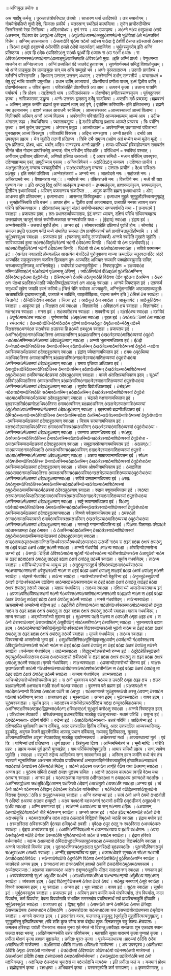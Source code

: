 ॥ अग्निमुख प्रयोगः ॥

अथ गार्ह्येषु कर्मसु । पुरस्तात्तंत्रॊपरिष्टात् तंत्रयोः । साधारण धर्मा उपदिश्यंते । तत्र यथायोगम् । गोमयेनोपलिप्ते शुचौ देशे, सिकताः प्रकीर्य । चतरस्रग्ग् स्थंतिलं कल्पयित्वा । तृणेन प्राचीरुदीचीश्च तिस्रस्तिस्रो रेखा लिखित्वा । अद्भिरवोक्ष्य । तृणं रस्य । अप उपस्पृश्य । अôग्ने नõय ôसुपõथा ôराये ôअस्मान्, विõश्वा देव ôवयुõना ôविद्वान् । ôयुôयोõध्यस्मõज्जुहुôराणमेôनो भूõयिष्ठां ôते नõमउक्तिं विधेम । अग्निम् उपसमाधाय । ôचत्वाôरि शृंôगा त्रõयो अôस्य पाôदा द्वे ôशीर्षे ôसप्त हõस्तासो ôअस्य । त्रिõधा ôबद्धो õवृôषभॊ õरोरवीति ôमहो ôदेवो मôर्त्याôग्ं आõविवेश । भूर्भुवस्सुवरोम् इति अग्निं प्रतिष्ठाप्य । ôएष हि ôदेवः ôप्रदिशोऽôनु सôर्वाः पूõर्वो हि ôजातः स ôउ गõर्भे ôअंतः । स ôविजाõयमानस्सôजष्यõमाणःôप्रत्यङ्मुöखास्तिष्ठति ôविश्वõतो मुखः ॥इति अग्निं प्रार्थ्य । वेणुधमन्या व्यजनेन वा अग्निंप्रज्वाल्य । अग्निं प्रज्वलितं वंदे जातवेदं हुताशनम् । सुवर्णवर्णममलं समिद्धं विश्वतोमुखम् । भो अग्ने प्राङ्मुख देव प्रत्यङ्मुखः सन् मम अभि सम्मुखो भव । अग्नेः पुरस्तादारभ्य । उदगग्रैः प्रागग्रैश्च । दर्भैरग्निं परिस्तृणाति । द्क्षिणान् उत्तरान् उत्तरान् अधरान् । उत्तरेणाग्निं दर्भान् सग्ग्स्तीर्य ।
पात्रासाधनं = तेषु द्वंद्वं न्यंचि पात्राणि प्रयुनक्ति । प्रधान दर्वीम् आज्यपात्रं , प्रॊक्षणीपात्रं प्रणीता पात्रम्, इध्मं द्वितीय दर्वीम् ।
प्रोक्षणीसंस्कारः = पवित्रं कृत्वा । पवित्रांतर्हिते प्रोक्षणीपात्रे अप आय । उत्पवनं कृत्वा । उत्ताना पात्राणि पर्यावर्त्य । त्रिः प्रोक्ष्य । तद्दक्षिणतो धाय । प्रणीतासंस्कारः = प्रोक्षणीवत् प्रणीतास्सग्ग्स्कृत्य । पूर्ववदुत्पवनं कृत्वा । नासिकासमम् उद्धृत्य । अग्नेः उत्तरतः द्वादशसु दर्भेषु सादयित्वा । अष्टाभिः दर्भैः प्रच्छाद्य ।ब्रह्मवरणं = अस्मिन् अमुक कर्मणि ब्रह्मत्वं कुरु ब्रह्माणं त्वाम् अहं वृणे, ( वृतोस्मि करिष्यामि- इति प्रतिवचनम्) । ब्रह्मणे नमः इदमासनम् । ब्रह्मणे सकल आराधनैः स्वर्चितम् ।
आज्यसंस्कारः =आज्यस्थाल्यां आज्यं विलाप्य । विलीनमपि अस्मिन् अग्नौ आज्यं विलाप्य । अपरेणाग्नि पवित्रांतर्हिते आज्यस्थाल्याम् आज्यं आय । उदीचः अंगारान् रूह्य । तेष्वधिश्रित्य । ज्वलतावद्युत्य । द्वे दर्भाग्रे प्रच्छिद्य प्रक्षाल्य आज्य्ले प्रत्यस्य । त्रिः पर्यग्नि कृत्वा । वर्त्म कुर्वन् उदगुद्वास्य । अंगारान् प्रतूह्य ।
आज्योत्पवनं = अपरेणाग्निम् उदगग्राभ्यां पवित्राभ्यां पुनराहारम् आज्यं त्रिरुत्पूय । पवित्रग्रंथिं विस्रस्य । अद्भिः सग्ग्स्पृश्य । अग्नौ प्रहरति । दर्भाग्रे अप उपस्पृश्य प्रहृत्य । येन जुहोति तदग्नौ प्रतितप्य । त्रिबिः दर्भैः समृज्य (अग्रेण अग्रं मध्येन मध्यं मूलेन मूलं) । पुनः प्रतितप्य, प्रोक्ष्य, धाय, धर्बान् अद्भिः सग्ग्स्पृश्य अग्नौ प्रहरति । शम्याः परिध्यर्थे (विवाहोपनयन समावर्तन सीमंत चौल गोदान प्रायश्चित्तेषु अन्यत्र) त्रीन् परिधीन् परिदधाति । परिधिधानं = स्थविष्ठं पश्चात् । अणीयान् द्राघीयान् दक्षिणार्ध्यः, अणिष्ठो ह्रसिष्ठ उत्तरार्ध्यः । द्वे अघार समिधौ - मध्यम परिधिम् उपस्पृश्य, दक्षिणाप्राच्याम् एकां, प्रागुदीच्याम् एकाम् । अग्निपरिषेचनं = अôदितेऽõनु मन्यस्व । दक्षिणतः प्राचीनं । अõनुôमतेऽõनु मन्यस्व पश्चादुदीचीनं । सõरôस्वतेऽõनु मन्यस्व । उत्तरतः प्राचीनं । देõव सविôतः प्रõसुव । इति समंतं परिषिच्य ।अग्नेरलंकरणं = अग्नये नमः । जातवेदसे नमः । सहोजसे नमः । अजिराप्रभवे नमः । वैश्वानराय नत् ः । नर्यापसे नमः । पंक्तिराधसे नमः । विसर्पिणे नमः । मध्ये श्री यज्ञ पुरुषाय नमः । इति अष्टसु दिक्षु अग्निं अलंकृत्य इध्माधानं = इध्ममलंकृत्य, ब्रह्माणमलंकृत्य, स्वयमलंकृत्य, द्वीतीयेन इध्ममभिघार्य। अस्मिन् यजमानस्य संकल्पित . . . अमुक कर्मणि ब्रह्मन् इध्ममाधास्ये । ओम् आधत्स्व इति प्रतिवचनम् । इध्मानाधाय । आसनात् किंचिदुत्थाय । इध्माधान मुहूर्तः सुमुहूर्तोऽस्त्वित्यनुगृह्णंतु । सुमहोर्तोस्त्विति प्रति वचनं । आघार होमः = द्वितीय दर्व्या आज्यमादाय, प्रजापतिं मनसा ध्यायन् उत्तर परिधि संधिमन्ववहृत्य । दक्षिणाप्रांचम् ऋजूग्ं संततं सर्वाणीध्मकाष्ठा सग्ग्स्पर्शयति यथा - [ प्रजापतये ] स्वाöहा । प्रजापतय इदम् । ततः प्रधानदर्व्याज्यमादाय, इंद्रं मनसा ध्यायन्, दक्षिणं परिधि संधिमन्ववहृत्य उत्तराप्रांचम् ऋजूग्ं संततं सर्वाणीध्मकाष्ठा सग्ग्स्पर्शयति यथा - । [इंद्राय] स्वाöहा । इंद्राय इदं । अग्नयेस्वाहेति - उत्तरार्ध पूर्वार्धे होमः । अग्नय इदं । सोमायस्वाहेति दक्षिणार्ध पूर्वार्धे होमः । सोमायेदं । संकल्प प्रभृति एतत्क्षण पर्यंतं मध्ये संभावित समस्त दोष प्रायश्चित्तार्थं सर्व प्रायश्चित्ताहुतीर्होष्यामि ।
। ओं भूर्भुôवस्सुôव स्वाöहा । प्रजापतय इदं ।(चरुमत्सु कर्मसु लाजहोमवर्जं) अग्नये स्वाहेति मुखांते जुहोति । सावित्र्यापक्वं हुत्वा तõत्सôवितुर्वöरेôण्यं भõर्गो ôदेवõस्य धिमहि । धिôयो यो õनः प्रôचोदयों(३) । तõत्सôवितुर्वöरेôण्यं भõर्गो ôदेवõस्य धिमहि । धिôयो यो õनः प्रôचोदôयाथ्स्वाöहा । सवित्रे परमात्मन इदं । {अनंतर नवग्रहादि होमगळल्लि आसत्येन मंत्रदिंदलॆ पुरोनुवाक्या याज्या क्रमदल्लि चतुरवदानदिंद अंदरॆ आज्यदिंद सकृदुपस्तरण चरुविन द्विरवदान पुनः आज्यदिंद अभिघार रूपवागि पक्वहोमवन्नुमाडि समित् चरुआज्याहुतिगळन्नु आरंभिसबेकु} । यथोपदेशं प्रधानाहुतीर्हुत्वा । स्विष्टकृद्धोमः = हôव्यवाõह मभिमाôतिषाहõग्ं रôक्षोहôणं पृõतनासु ôजिष्णुं । ज्योõतिष्मंôतं दीõद्यôतं पुõरंधिôमग्निग्ग् õस्विôष्टकृôतमा õहुôवेमों३ । õस्विष्टमग्ने ôअभि तõत्पृणाôहि विõश्वा देôव पृõतना ôअभिष्य । ôउरुं ôनः पंöथां प्रôदिशõभाôहि ज्योõतिष्मद्धेôह्यजõरं ôन आôयुः स्वाöहा । अग्नये स्विष्टकृत इदं । एतत्कर्म समृध्यर्थं स्रुवेण जयादि हवनं करिष्ये॥ [चित्तं चेति त्रयोदश आज्याहुतीः, अग्निर्भूतानामिति अष्टादशाज्याहुतीः ऋताषाडिति द्वादशाज्याहुतीः, प्रजापते न त्वदिति, व्याहृतीर्विहृताः, यदस्य कर्मण इति ] ôचित्तं ôच स्वाöहा । चित्तायेदं । ôचिõत्तिôश्च स्वाöहा । चित्या इदं । आõकूतं ôच स्वाöहा । आकूतायेदं । आõकूतिôश्च स्वाöहा । आकूत्या इदं । विõज्ञात ôचं स्वाöहा । विज्ञातायेदं । ôविज्ञाõनं ôच स्वाöहा । विज्ञानायेदं । मõनôश्च स्वाöहा । मनस इदं । शõक्वरीôश्च स्वाöहा । शक्वरीभ्य इदं । दõर्शôश्च स्वाöहा । दर्शायेदं । ôपूर्णõमासôश्च स्वाöहा । पूर्णमासायेदं ।ôबृहôच्च स्वाöहा । बृहत इदं । ôरôथôंôतरं ôच स्वाöहा । रथंतरायेदं । ôप्रजाõपôतिर्जôयांõदाôय वृôष्णे प्राõयच्छôदुग्रः õपृôतनाõज्येôषु तôस्मै विôशस्सõमनमंôत सôर्वास्स ôउग्रस्स हि हõव्यो ôबभूôव स्वाöहा । प्रजापतय इदं । ôअग्निôर्भूताôनामõधिपôतिस्स õमावôत्वस्मिन् ब्रõह्मôन्नस्मिन् ôखöत्रेऽस्याôमाशिôष्यस्यां õपुôरो -धाõयाôमस्मिन्कõर्मôन्नस्यां ôदेवöहूôत्याग् स्वाöहा । अग्नये भूतानामधिपतय इदं । इंöद्रो ôज्येष्ठाôनामõधिपôतिस्स õमावôत्वस्मिन् ब्रõह्मôन्नस्मिन् ôखöत्रेऽस्याôमाशिôष्यस्यां õपुôरो -धाõया ôमस्मिन्कõर्मôन्नस्यां ôदेवöहूôत्याग् स्वाöहा । इंद्रांत्त् ज्येष्ठानामधिपतय इदं । ôयमः õपृôथिव्या अõधिपôतिस्स õमावôत्वस्मिन् ब्रõह्मôन्नस्मिôन्खöत्रेऽस्याôमाशिôष्यस्यां õपुôरोधाõया ôमस्मिन्कõर्मôन्नस्यां ôदेवöहूôत्याग् स्वाöहा । यमाय पृथिव्या अधिपतय इदं । ôवायुôरतõरिôक्षस्याõधिपôतिस्स õमावôत्वस्मिन् ब्रõह्मôन्नस्मिन् ôखöत्रेऽस्याôमाशिôष्यस्यां õपुôरोधाõया ôमस्मिन्कõर्मôन्नस्यां ôदेवöहूôत्याग् स्वाöहा । वायवे अंतरिक्षस्याधिपतय इदम् । सूõर्यो ôदिवोऽõधिपôतिस्स õमावôत्वस्मिन् ब्रõह्मôन्नस्मिôन्खöत्रेऽस्याôमाशिôष्यस्यां õपुôरोधाõया ôमस्मिन्कõर्मôन्नस्यां ôदेवöहूôत्याग् स्वाöहा । सूर्याय दिवोऽधिपतयइदं । ôचंद्रôमा नõक्षत्राôणामõधिपôतिः सõमावôत्वस्मिन् ब्रõह्मôन्नस्मिन् ôखöत्रेऽस्याôमाशिôष्यस्यां õपुôरो धाõयाôमस्मिन्कõर्मôन्नस्यां ôदेवöहूôत्याग् स्वाöहा । चंद्रमसे नक्षत्राणामधिपतय इदं । बृôहस्पôतिर्ब्रôह्मणोऽõधिपôतिस्स õमावôत्वस्मिन् ब्रõह्मôन्नस्मिन् ôखöत्रेऽस्याôमाशिôष्यस्यां õपुôरोधाõयाôमस्मिन्कõर्मôन्नस्यां ôदेवöहूôत्याग् स्वाöहा । बृहस्पतये ब्रह्मणॊऽधिपतय इदं । ôमित्रôस्सत्याôनामõधिपôतिस्स õमावôत्वस्मिन्ब्रõह्म ôन्नस्मिôन्खöत्रेऽस्याôमाशिôष्यस्यां õपुôरोधाõया -ôमस्मिन्कõर्मôन्नस्यां ôदेवöहूôत्याग् स्वाöहा । मित्राय सत्यानामधिपतय इदं । वõरुôणोऽपामõधिपôतिस्स õमावôत्वस्मिन्ब्रõह्मôन्नस्मिन् ôखöत्रेऽस्याôमाशिôष्यस्यां õपुôरोधाõया - ôमस्मिन्कõर्मôन्नस्यां ôदेवöहूôत्याग् स्वाöहा । वरुणाय आपामधिपतय इदं । सôमुद्रः ôस्रोत्याôनामõधिपôतिस्स õमावôत्वस्मिन्ब्रõह्मôन्नस्मिôन्खöत्रेऽस्याôमाशिôष्यस्यां õपुôरोधा - õयाôमस्मिन्कõर्मôन्नस्यां ôदेवöहूôत्याग् स्वाöहा । समुद्रायस्रोत्यानायमधिपतय इदं । अôन्नग्ôं साöम्राज्याôनामõधिपôति õतवôत्वस्मिन्ब्रõह्मôन्नस्मिन् ôखöत्रेऽस्याôमाशिôष्यस्यां õपुôरो - धाõयाôमस्मिन्कõर्मôन्नस्यां ôदेवöहूôत्याग् स्वाöहा । अन्नाय साम्राज्यानामधिपतन इदं । सोôम ओõषधीनामõधिपôतिस्स õमावôत्वस्मिन्ब्रõह्मôन्नस्मिन् ôखöत्रेऽस्याôमाशिôष्यस्यां õपुôरोधाõया ôमस्मिन्कõर्मôन्नस्यां ôदेवöहूôत्याग् स्वाöहा । सोमाय ओषधीनामधिपतय इदं । ôसôविता õप्रôसवाôनामõधिपôतिस्स õमावôत्वस्मिन्ब्रõह्मôन्नस्मिôन्खöत्रेऽस्याôमाशिôष्यस्यांõपुôरोधाõया ôमस्मिन्कõर्मôन्नस्यां ôदेवöहूôत्याग्स्वाöहा । सवित्रे प्रसवानामधिपतय इदं । ôरुद्रः õपôशूनामõधिपôतिस्सõमावôत्वस्मिन्ब्रõह्मôन्नस्मिôन्खöत्रेऽस्याôमाशिôष्यस्यां õपुôरोधाõयामस्मिन्कõर्मôन्नस्यां ôदेवöहूôत्याग् स्वाöहा । रुद्राय पशूनामधिपतय इदं । त्वõष्टा ôरूपाôणामõधिपôतिस्सõमावôत्वस्मिन्ब्रõह्मôन्नस्मिôन्खöत्रेऽस्याôमाशिôष्यस्यां õपुôरोधाõया ôमस्मिन्कõर्मôन्नस्यां ôदेवöहूôत्याग् स्वाöहा । त्वष्ट्रे रूपाणामधिपतय इदं । विôष्णुः पõर्वताôनामõधिपôतिस्स õमावôत्वस्मिन्ब्रõह्मôन्नस्मिन्öखत्रेऽस्याôमाशिôष्यस्यां õपुôरोधाõया ôमस्मिन्कõर्मôन्नस्यां ôदेवöहूôत्याग्स्वाöहा । विष्णवे पर्वतानामधिपतय इदं । ôमरुõतो ôगणाôनामõधिपतयस्ते õमावंôत्वस्मिन्ब्रõह्मôन्नस्मिन् ôखöत्रेऽस्याôमाशिôष्यस्यां õपुôरोधाõया ôमस्मिन्कõर्मôन्नस्यां ôदेवöहूôत्याग् स्वाöहा । मरुभ्द्यो गणानामधिपतिभ्य इदं । पिõतरः पितामहाः परेऽवôरे तöतास्ततामहा ôइह õमावत । ô ôअस्मिन्ब्रõह्मôन्नस्मिन् ôखöत्रेऽस्याôमाशिôष्यस्यां õपुôरोधाõयाôमस्मिन्कõर्मôन्नस्यां ôदेवöहूôत्याôग् स्वाöहा।ôऋôताषाôडृतõधाôमाग्निõर्गंôधर्वस्तस्यौõषधयोऽôप्सरôस ऊôर्जो नाôम स ôइदं ब्रõह्म ôक्षत्रं õपाôतु ता ôइदं ब्रõह्म ôक्षत्रं öपांतु तôस्मै स्वाöहा । अग्नये गंधर्वायेदं।ताôभ्य स्वाöहा । ओषदिभ्योऽप्सरोभ्य ऊर्ग्भ्य इदं । ôसग्ôंôहितो ôविश्वõसाôमा सूõर्यो गंôधर्वस्तôस्य मõरीचयोऽôप्सरõस ôआयुôवो नाôम स ôइदं ब्रõह्मôक्षत्रं õपाôतु ताôइदं ब्रõह्म ôक्षत्रं öपांôतु तôस्मै स्वाöहा । सूर्याय गंधर्वायेदम् । ताôभ्य स्वाöहा । मरीचिभ्योऽप्सरोभ्य आयुभ्य इदं । ôसुôषुम्नस्सूõर्य रश्मिôश्चंद्रõमागंôधर्वस्तôस्य नõक्षत्राण्यôप्सरõसो ôबेकुõरôयो नाôम स ôइदं ब्रõह्म ôक्षत्रं õपाôतु ताôइदं ब्रõह्म ôक्षत्रं öपांôतु तôस्मै स्वाöहा । चंद्रमसे गंधर्वायेदं । ताôभ्य स्वाöहा । नक्षत्रेभ्योऽप्सरोभ्यो बेकुरिभ्य इदं । ôभुज्जुõस्सुôपर्णो ôयज्ञो õगंôधर्वस्तôस्य दõक्षिणा आôप्सरõसôस्तवानाôम स ôइदं ब्रõह्म ôक्षत्रं õपाôतु ताôइदं ब्रõह्म ôक्षत्रं öपांôतु तôस्मै स्वाöहा । यज्ञाय गंधर्वायेदम् । ताôभ्य स्वाöहा । दक्षिणाभ्यो अप्सरोभ्यस्तवाभ्य इदं । ôप्रजाõपतिôर्विश्वõकôर्मा मõनो गंôधर्वस्तõस्यôर्ख्सामाõन्यôप्सरôसो वõह्नôयो नाôम स ôइदं ब्रõह्म ôक्षत्रं õपाôतु ताôइदं ब्रõह्म ôक्षत्रं öपांôतु तôस्मै स्वाöहा । मनसे गंधर्वायेदम् । ताôभ्यस्वाöहा । ऋख्सामेभ्यो अप्सरेभ्यो वह्निभ्य इदं । ôइôषिरो ôविश्वõव्यôचा वाõतोगंôधर्वस्तस्याöपोऽôप्सरõसो ôमुदा नाôम स ôइदं ब्रõह्म ôक्षत्रं õपाôतु ता ôइदं ब्रõह्म ôक्षत्रं öपांôतु तôस्मै स्वाöहा।वाताय गंधर्वायेदम् । ताभ्य स्वाöहा । अद्भ्योप्सरोभ्यो मुदाभ्य इदं । भुõवनस्य पôते यõस्य त ôउपõरि ôगृहा ôइह õच । स õनो ôरास्वाõज्याग्ं ôरायस्पोषõग्ं ôसुवीर्यõग्ं संवôथ्सरीणाõग्ग् ôस्वस्तिग्ग् स्वाöहा । भुवनस्यपते ब्रह्मण इदम् । ôपôरôमेष्ठ्यõधिपतिôर्मृत्युõर्गंôधर्वस्तôस्य विõश्वमôप्सरôसो भुôवो नाôम स ôइदं ब्रõह्म ôक्षत्रं õपाôतु ता ôइदं ब्रõह्म ôक्षत्रं öपांôतु तôस्मै स्वाöहा । मृत्यवे गंधर्वायेदम् । ताôभ्य स्वाöहा । विश्वस्माभ्यो अप्सरोभ्यो भूभ्य इदं । ôसुôख्षितिस्सिõभूतिर्भद्रकृथ्सुõवर्वान् ôपर्जõन्यॊ गंôदर्वस्तõस्य ôविद्युöतोऽôप्सरôसो रुôचो नाôम स ôइदं ब्रõह्म ôक्षत्रं õपाôतु ता ôइदं ब्रõह्म ôक्षत्रं öपांôतु तôस्मै स्वाöहा ।पर्जन्याय गंधर्वायेदम् । ताôभ्यस्वाöहा । विद्युद्भ्योऽप्सरोभ्यो रुग्भ्य इदं । ôदूरेõहेतिरमृôडयो ôमृत्युõर्गंôधर्वस्तõस्य ôप्रजा õअôप्सरõसो ôबीरुôवो स ôइदं ब्रõह्म ôक्षत्रं õपाôतु ता ôइदं ब्रõह्म ôक्षत्रं öपांôतु तôस्मै स्वाöहा।मृत्यवे गंधर्वायेदम् । ताôभ्यस्वाöहा । ôप्रजाभ्योऽप्सरोभ्यो बीरुभ्य इदं । चाõरुः कृपणôकाशी काõमो गंôधर्वस्तôस्याधöयोôप्सरõसôश्शोचõयंतीर्नाôम स ôइदं ब्रõह्म ôक्षत्रं õपाôतु ता ôइदं ब्रõह्म ôक्षत्रं öपांôतु तôस्मै स्वाöहा । कामाय गंधर्वायेदम् ।ताभ्यस्वाöहा । आधिभ्योऽप्सरोभ्योश्शोचयंतीभ्य इदं । स õनो भुववनस्य पôते यõस्य त उपõरि ôगृहा ôइह õच । ôउरु ब्रõह्मôणेऽस्मै ôक्षत्राôय मôहि शõर्म यôच्छ स्वाöहा । बुवनस्य पते ब्रह्मण इदं । प्रõजापôते न त्वôदेताôन्यन्यो विõश्वा ôजाôता पôरि ता õबभूव । यõत्कामास्ते जुôहुमस्तõन्नो अस्तु ôवयग्ग् õस्याôम पõतयो रôयीणाग्ग् स्वाहा । प्रजापतय इदं । भूस्स्वाöहा । अग्नय इदम् । भुôवस्स्वाöहा । वायव इदम् । सुôवस्स्वाöहा । सूर्याय इदम् । यõदôस्य कôर्मणोऽत्यõरीरिôचं यôद्वा õन्यूनôमिहाõकरम् । ôअग्निष्टõत्स्विôष्टकृôद्विद्वान्थ्सôर्वôग्ग् õस्विôष्टôग्ं सुõहुतं करोôतु स्वाöहा । अग्नये स्विष्टकृत इदम् । परिध्यंजन लेपकार्ये । परिध्यंजनवन्नु प्रधानदर्वियिंद माडबेकु वõसुभ्यस्त्वा- मध्यमं परिधिं । वसुभ्य इदं । ôरुद्रेõभ्यस्त्वा- दक्षिणं परिधिं । रुद्रेभ्य इदं । ôआôदित्येõभ्यस्त्वा- उत्तरं परिधिं । आदित्येभ्य इदं । दक्षिणदल्लि पूर्वाग्रवागि प्रधान दर्वियन्नु, अदर उत्तरदल्लि द्वितीय दर्वियन्नु, अदर उत्तरदल्लि आज्यस्थालियन्नु-इट्टुकॊंडु, अवुगळ कॆळगॆ इट्टदर्भॆगळिंद अग्रवन्नु प्रधान दर्वियल्लू, मध्यवन्नु द्वितीयदल्लू, मूलवन्नु आज्यस्थालियल्लि अद्दुत्ता लेपकार्यवन्नु माडबेकु दर्व्यामनक्त्यग्रं । अथेतरस्यां मध्यं । आज्यस्थाल्यां मूलं । एवं त्रिः । पाणिभ्यां दर्वां प्रतिष्ठाप्य । तृणं प्रहृत्या । त्रिरंगुल्या र्दिश्य । अग्निमभिमंत्रणं च । भूमौ मार्ष्टि । परिधि प्रहरः । प्रहृत्य मध्यमं पूर्वं इतरौ युगपद्दहेत् । वाम परिधिंमंगारेषूपगूहति । आघार समिधौ प्रहृत्य । सग्ग् स्रावेण जुहोति । स्वाöहा । वसुभ्यो रुद्रेभ्य आदित्येभ्य सग्ग् स्रावभागेभ्य इदं । अस्मिन् हवन कर्मणि मध्ये मंत्र तंत्र स्वरवर्ण न्यूनातिरिक्त अक्षरनाम लोपदोष प्रायश्चित्तार्थं अनाज्ञातादिर्भमंत्रैराज्याहुतिग्ं होष्यामिअöनाज्ञाôतं यदाõज्ञातं ôयज्ञõस्य ôक्रियôते मिõथु । अôग्ने तõदस्य कल्पôय त्वग्ंहि वेõथ यथा ôतथग्ग् स्वाöहा । अग्नय इदं । पुõरुष संमितो ôयज्ञो ôयज्ञः पुõरुष संमितः । अôग्ने तõदस्य कल्पôय त्वग्ंहि वेõथ यथा ôतथग्ग् स्वाöहा । अग्नय इदं । यõत्पाôकत्रा मõनासा ôदीनõदôक्षा न ôयज्ञõस्य ôमन्वôते मõर्तासः । ôअग्निष्टद्धोöता क्रôतुविõद्विôजानन् यõजिष्ठो ôदेवाग्ं õऋôतुशो õयजाôति स्वाöहा।अग्नय इदं । त्वं õनो अôग्ने वõरुणस्य ôविद्वान् ôदेवôस्य हेडोऽõव यासिसीष्ठाः । यõजिôष्ठो वõह्नितमश्शोõशुचाôनो विôश्वा द्वेषाग्õंôसि प्र õमुमुôग्ध्यस्मत् स्वाöहा । अग्निं वरुणाभ्यां इदं । सत्वं õनो अग्ने ôवमो õभôवोती ने õदिष्ठो ôअस्या ôउôष õव्युष्टौ । अõव यक्ष्वôनो वõरुôणग्ं रõराणो ôवीहि õमृôडीकग्ं ôसुहõवो न एôधि स्वाöहा । अग्नि वरुणाभ्यां इदं । त्वõमग्ने ôअयाôस्य या सन् मõनसा ôहितः । ôअयासन् ôहव्यõमूहिôषेऽयाõनो धेहि भेôषजग्ग् स्वाöहा । अग्नये अयस इदं । यõत इंôद्र भõयामôहे तõतो ôनो अõभयंकृधि । मõघवôञ्छग्धि तôव तõन्न ôऊतôये विद्विôषो विमृõधो जôहि स्वाöहा । इंद्राय मघोन इदं । ôस्वôस्तिदा ôविशस्पõति र्वृôत्रहा ôविमृõधो ôवशी । वृषेंõद्रः ôपुर õएतु नः स्वôस्तिदा õअभयंôकरः स्वाöहा । इंद्राय अभयंकराय इदं । ôआभिôर्गीर्भियदõतो न ôऊनमाõप्याय य हôरि वõर्धमानः । ôयदा ôस्तोतृôभ्यो मõहि ôगोत्रा ôरुजाõसि भूयिôष्ठभाôजो अõध ते स्याôम स्वाöहा। । इंद्राय हरिवते वर्धमानायेदं । यõन्म ôआत्मõनो ôमिंदाõभूôदग्निस्तत्पुôनराöहा ôज्जातõवेôदा विõचर्षôणि स्वाöहा । अग्नये जातवेदसे विचर्षण इदम् । पुõनôरग्निश्चõक्षुरôदात् पुôनरिंôद्रो बृôहस्पõतिः । पुõनर्मेऽश्विनाôयुवं चôक्षुराõधत्त ôमक्ष्योः स्वाöहा । अग्नींद्र बृहस्पत्यश्विभ्य इदम् । ôजातõवेदसे सुनवाôम सोôम मõराती ôयतोõदहाôतिवेõदः । सõनःपôर्षदõति ôदुर्गाôणि विõश्वा ôनावेôवसिंõधुं दुôरिताôत्यग्नि स्वाöहा । जातवेदसे अग्नय इदम् । ôगणाöनां त्वा ôगणõपतिग्ं हवामहे ôकविं õकôवीनाõमुôपमõश्रवस्तमं । ôज्येôष्ठराजôं ब्रõह्मणां ब्रह्मणस्पôत आõनः ôशृण्वôन्नूõभिः सीôद साõदôनग्ग् स्वाöहा । गणपतय इदं । õत्र्यंबकंयजामहे सुôगं õपुôष्टि वõर्धनं । ôउôर्वाôरुकõमिôव बõन्धनाôन्मृत्यो õर्मुक्षीôय मामृôतात् स्वाöहा । त्र्यंबकाय इदम् । ôइदं विôष्णुर्विõचक्रमे ôत्रेधा õदधे ôपदं । सõमूढ मस्यपाग्ं ôसुरे स्वाöहा । विष्णवे परमात्मन इदम् । भूः स्वाöहा । अग्नय इदं । भुवः स्वाöहा । वायव इदं । सुôवः स्वाöहा । सूर्याय इदं । भूर्भुôवस्सुôव स्वाöहा । प्रजापतय इदं । अस्मिन् हवन कर्मणि मध्ये मंत्रविपर्यास, तंत्र विपर्यास, काल विपर्यास, कर्म विपर्यास, देवता विपर्यासादि संभावित समस्तदोष प्रयश्चित्तार्थं सर्व प्रायश्चित्ताहुतिं र्होष्यामि । भूर्भुôवस्सुôव स्वाöहा । प्रजापतय इदं । द्विषट् गृहीतं । ôसप्तõते अग्ने ôसमिõदः ôसप्त ôजिह्वाः ôसप्तऋõषयः ôसप्तधाõम ôप्रियाõणि । ôसप्तहोöत्राः सôप्तधाõत्वा यज ôसप्तôयोराõप्रणस्वा ôघृतेôन स्वाöहा । अग्नये सप्तवत इदम् । { इदादनंतर वस्त्र, फलगळन्नु हाकुवुदु }पूर्णाहुति मुहूर्तोस्त्वित्यनुगृह्णन्तु । सुमुहूर्तोस्तु इतिप्रतिवचनम्।रवि शशि कुज सौम्य शक्र वंद्योथ शुक्रः दिनकरसुत राहु केतवः क्षेत्रपालाः ।कमलज हरिरुद्राः पार्वती विघ्नराजः सकल मुनय एते मंगलं नो दिशन्तु॥सर्वेग्रहाः सनक्षत्राः शुभ एकादश स्थान फलदा वरदा भवन्तु ।अदितेन्वमग्ग्स्थेति उत्तर परिशेचनम् । महाशांति सूक्त पारायणं कृत्वा पुण्याहं कृत्वा । प्रणीता मोक्षणं कृत्वा ब्रह्माण मुद्वासयेत् । प्रणीताः पुरतः कृत्वा । पूरयेज्जलधारया।प्राöच्यां ôदिशि ôदेवा ôऋत्विõजॊ मार्जयन्तां । दõक्षिणायां ôदिशि माöसाः ôपितõरो मार्जयन्तां । { अप उपस्पृश्य } ôप्रतीöच्यां ôदिशि ôगृहाः ôपशõवो मार्जयन्तां । ôउöदीच्यां ôदिश्याôप ओõषधôयो वôनस्पõतयो मार्जयन्तां । ôऊर्ध्वाöयां ôदिशि ôयज्ञः õसंवôत्सरो ôयज्ञõपतिर्मार्जयन्तां । ôसôमुद्रंôवः प्रõहिणोôमि स्वां ôयो मõपिगच्छतु । अõच्छिद्रः ôप्रजõया भूयाôसं मा पõरासेôचि मत्पõयः । इति प्रणीता जलं य । यजमानं प्रोक्ष्य । ब्रह्मोद्वासनं कृत्वा । रक्षाधृत्वा । अभिवादनं कृत्वा । यस्सस्मृत्येति कर्म समापनम् ।
॥ कृष्णार्पणमस्तु ॥